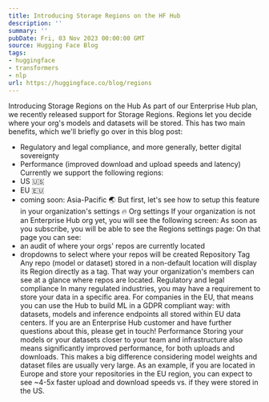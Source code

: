 ```yaml
---
title: Introducing Storage Regions on the HF Hub
description: ''
summary: ''
pubDate: Fri, 03 Nov 2023 00:00:00 GMT
source: Hugging Face Blog
tags:
- huggingface
- transformers
- nlp
url: https://huggingface.co/blog/regions
---
```


Introducing Storage Regions on the Hub
As part of our Enterprise Hub plan, we recently released support for Storage Regions.
Regions let you decide where your org's models and datasets will be stored. This has two main benefits, which we'll briefly go over in this blog post:
- Regulatory and legal compliance, and more generally, better digital sovereignty
- Performance (improved download and upload speeds and latency)
Currently we support the following regions:
- US 🇺🇸
- EU 🇪🇺
- coming soon: Asia-Pacific 🌏
But first, let's see how to setup this feature in your organization's settings 🔥
Org settings
If your organization is not an Enterprise Hub org yet, you will see the following screen:
As soon as you subscribe, you will be able to see the Regions settings page:
On that page you can see:
- an audit of where your orgs' repos are currently located
- dropdowns to select where your repos will be created
Repository Tag
Any repo (model or dataset) stored in a non-default location will display its Region directly as a tag. That way your organization's members can see at a glance where repos are located.
Regulatory and legal compliance
In many regulated industries, you may have a requirement to store your data in a specific area.
For companies in the EU, that means you can use the Hub to build ML in a GDPR compliant way: with datasets, models and inference endpoints all stored within EU data centers.
If you are an Enterprise Hub customer and have further questions about this, please get in touch!
Performance
Storing your models or your datasets closer to your team and infrastructure also means significantly improved performance, for both uploads and downloads.
This makes a big difference considering model weights and dataset files are usually very large.
As an example, if you are located in Europe and store your repositories in the EU region, you can expect to see ~4-5x faster upload and download speeds vs. if they were stored in the US.